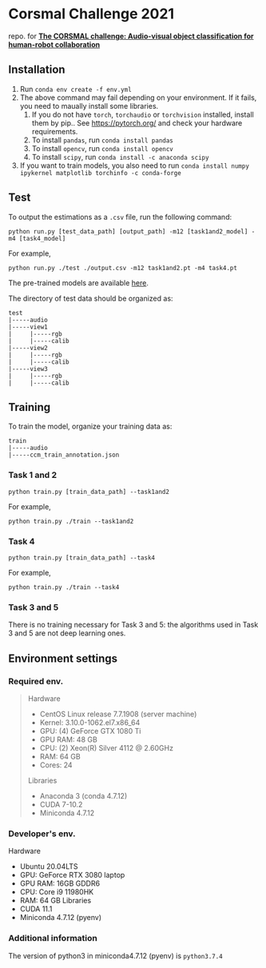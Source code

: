 # Corsmal Challenge 2021
repo. for [**The CORSMAL challenge: Audio-visual object classification for human-robot collaboration**](https://corsmal.eecs.qmul.ac.uk/challenge.html)

<!-- ## Get Start -->
## Installation
1. Run 
`conda env create -f env.yml`
2. The above command may fail depending on your environment. If it fails, you need to maually install some libraries.
    1. If you do not have `torch`, `torchaudio` or `torchvision` installed, install them by pip.. See https://pytorch.org/ and check your hardware requirements.
    2. To install `pandas`, run
    `conda install pandas`
    3. To install `opencv`, run
    `conda install opencv`
    4. To install `scipy`, run
    `conda install -c anaconda scipy`
3. If you want to train models, you also need to run
`conda install numpy ipykernel matplotlib torchinfo -c conda-forge`
<!-- 2. In this directory,  
    `python -m pip install ./ --use-feature=in-tree-build`
3. Additionally, if you want to rewrite the files in `corsmal_challenge`, remove it from dependencies
    `python -m pip uninstall corsmal_challenge` -->

## Test
To output the estimations as a `.csv` file, run the following command:
```
python run.py [test_data_path] [output_path] -m12 [task1and2_model] -m4 [task4_model]
```
For example,
```
python run.py ./test ./output.csv -m12 task1and2.pt -m4 task4.pt
```
The pre-trained models are available [here](https://drive.google.com/drive/folders/1QIs-POJIBtgDl1ufYrX5Sopf6RsHjKSb).

The directory of test data should be organized as:

```
test
|-----audio
|-----view1
|     |-----rgb
|     |-----calib
|-----view2
|     |-----rgb
|     |-----calib
|-----view3
|     |-----rgb
|     |-----calib
```
<!-- Run `inference.py` -->

## Training
To train the model, organize your training data as:

```
train
|-----audio
|-----ccm_train_annotation.json
```

### Task 1 and 2

```
python train.py [train_data_path] --task1and2
```
For example,
```
python train.py ./train --task1and2
```

<!-- Place yourself at `CORSMAL2021/task1and2`.
To train the model of Task 1 and 2, organize your training data as:
```
train
|-----audio
```
and put the directory in `CORSMAL2021/task1and2/data/`. 

To start the training, run
```
python ./experiments/20220120-training-2.py
``` -->

### Task 4

```
python train.py [train_data_path] --task4
```
For example,
```
python train.py ./train --task4
```

### Task 3 and 5
There is no training necessary for Task 3 and 5: the algorithms used in Task 3 and 5 are not deep learning ones.


## Environment settings
### Required env.
> Hardware
> - CentOS Linux release 7.7.1908 (server machine)
> - Kernel: 3.10.0-1062.el7.x86_64
> - GPU: (4) GeForce GTX 1080 Ti
> - GPU RAM: 48 GB
> - CPU: (2) Xeon(R) Silver 4112 @ 2.60GHz
> - RAM: 64 GB
> - Cores: 24
> 
> Libraries
> - Anaconda 3 (conda 4.7.12)
> - CUDA 7-10.2
> - Miniconda 4.7.12

### Developer's env.
Hardware
- Ubuntu 20.04LTS
- GPU: GeForce RTX 3080 laptop
- GPU RAM: 16GB GDDR6
- CPU: Core i9 11980HK
- RAM: 64 GB
Libraries
- CUDA 11.1
- Miniconda 4.7.12 (pyenv)

### Additional information
The version of python3 in miniconda4.7.12 (pyenv) is `python3.7.4`

<!-- ## Dataset
Download from [official page](https://corsmal.eecs.qmul.ac.uk/containers_manip.html) & unzip them into `data/` directory.  
See `data/` directory for more information. -->
